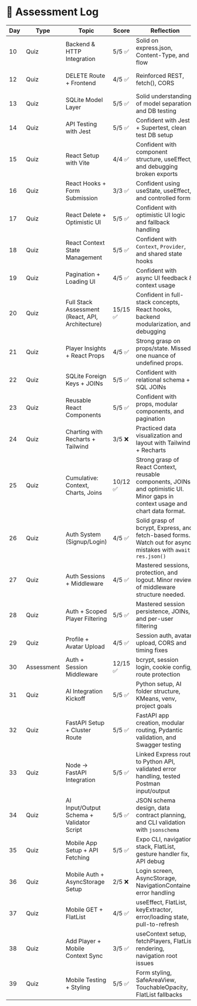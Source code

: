 # 🧠 Assessment Log

| Day | Type       | Topic                                            | Score    | Reflection                                                                                                                       | Link                                            | Date         |
| --- | ---------- | ------------------------------------------------ | -------- | -------------------------------------------------------------------------------------------------------------------------------- | ----------------------------------------------- | ------------ |
| 10  | Quiz       | Backend & HTTP Integration                       | 5/5 ✅   | Solid on express.json, Content-Type, and flow                                                                                    | [Day 10 Quiz](quizzes/day10-quiz.md)            | May 14, 2025 |
| 12  | Quiz       | DELETE Route + Frontend                          | 4/5 ✅   | Reinforced REST, fetch(), CORS                                                                                                   | [Day 12 Quiz](quizzes/day12-quiz.md)            | May 16, 2025 |
| 13  | Quiz       | SQLite Model Layer                               | 5/5 ✅   | Solid understanding of model separation and DB testing                                                                           | [Day 13 Quiz](quizzes/day13-quiz.md)            | May 16, 2025 |
| 14  | Quiz       | API Testing with Jest                            | 5/5 ✅   | Confident with Jest + Supertest, clean test DB setup                                                                             | [Day 14 Quiz](quizzes/day14-quiz.md)            | May 17, 2025 |
| 15  | Quiz       | React Setup with Vite                            | 4/4 ✅   | Confident with component structure, useEffect, and debugging broken exports                                                      | [Day 15 Quiz](quizzes/day15-quiz.md)            | May 17, 2025 |
| 16  | Quiz       | React Hooks + Form Submission                    | 3/3 ✅   | Confident using useState, useEffect, and controlled forms                                                                        | [Day 16 Quiz](quizzes/day16-quiz.md)            | May 18, 2025 |
| 17  | Quiz       | React Delete + Optimistic UI                     | 5/5 ✅   | Confident with optimistic UI logic and fallback handling                                                                         | [Day 17 Quiz](quizzes/day17-quiz.md)            | May 18, 2025 |
| 18  | Quiz       | React Context State Management                   | 5/5 ✅   | Confident with `Context`, `Provider`, and shared state hooks                                                                     | [Day 18 Quiz](quizzes/day18-quiz.md)            | May 18, 2025 |
| 19  | Quiz       | Pagination + Loading UI                          | 4/5 ✅   | Confident with async UI feedback & context usage                                                                                 | [Day 19 Quiz](quizzes/day19-quiz.md)            | May 19, 2025 |
| 20  | Quiz       | Full Stack Assessment (React, API, Architecture) | 15/15 ✅ | Confident in full-stack concepts, React hooks, backend modularization, and debugging                                             | [Day 20 Quiz](quizzes/day20-quiz.md)            | May 19, 2025 |
| 21  | Quiz       | Player Insights + React Props                    | 4/5 ✅   | Strong grasp on props/state. Missed one nuance of undefined props.                                                               | [Day 21 Quiz](quizzes/day21-quiz.md)            | May 20, 2025 |
| 22  | Quiz       | SQLite Foreign Keys + JOINs                      | 5/5 ✅   | Confident with relational schema + SQL JOINs                                                                                     | [Day 22 Quiz](quizzes/day22-quiz.md)            | May 20, 2025 |
| 23  | Quiz       | Reusable React Components                        | 5/5 ✅   | Confident with props, modular components, and pagination                                                                         | [Day 23 Quiz](quizzes/day23-quiz.md)            | May 20, 2025 |
| 24  | Quiz       | Charting with Recharts + Tailwind                | 3/5 ❌   | Practiced data visualization and layout with Tailwind + Recharts                                                                 | [Day 24 Quiz](quizzes/day24-quiz.md)            | May 21, 2025 |
| 25  | Quiz       | Cumulative: Context, Charts, Joins               | 10/12 ✅ | Strong grasp of React Context, reusable components, JOINs, and optimistic UI. Minor gaps in context usage and chart data format. | [Day 25 Quiz](quizzes/day25-quiz.md)            | May 21, 2025 |
| 26  | Quiz       | Auth System (Signup/Login)                       | 4/5 ✅   | Solid grasp of bcrypt, Express, and fetch-based forms. Watch out for async mistakes with `await res.json()`                      | [Day 26 Quiz](quizzes/day26-quiz.md)            | May 21, 2025 |
| 27  | Quiz       | Auth Sessions + Middleware                       | 4/5 ✅   | Mastered sessions, protection, and logout. Minor review of middleware structure needed.                                          | [Day 27 Quiz](quizzes/day27-quiz.md)            | May 21, 2025 |
| 28  | Quiz       | Auth + Scoped Player Filtering                   | 5/5 ✅   | Mastered session persistence, JOINs, and per-user filtering                                                                      | [Day 28 Quiz](quizzes/day28-quiz.md)            | May 22, 2025 |
| 29  | Quiz       | Profile + Avatar Upload                          | 4/5 ✅   | Session auth, avatar upload, CORS and timing fixes                                                                               | [Day 29 Quiz](quizzes/day29-quiz.md)            | May 24, 2025 |
| 30  | Assessment | Auth + Session Middleware                        | 12/15 ✅ | bcrypt, session login, cookie config, route protection                                                                           | [Day 30 Quiz](quizzes/day30-auth-assessment.md) | May 24, 2025 |
| 31  | Quiz       | AI Integration Kickoff                           | 5/5 ✅   | Python setup, AI folder structure, KMeans, venv, project goals                                                                   | [Day 31 Quiz](quizzes/day31-quiz.md)            | May 25, 2025 |
| 32  | Quiz       | FastAPI Setup + Cluster Route                    | 5/5 ✅   | FastAPI app creation, modular routing, Pydantic validation, and Swagger testing                                                  | [Day 32 Quiz](quizzes/day32-quiz.md)            | May 25, 2025 |
| 33  | Quiz       | Node → FastAPI Integration                       | 5/5 ✅   | Linked Express route to Python API, validated error handling, tested Postman input/output                                        | [Day 33 Quiz](quizzes/day33-quiz.md)            | May 26, 2025 |
| 34  | Quiz       | AI Input/Output Schema + Validator Script        | 5/5 ✅   | JSON schema design, data contract planning, and CLI validation with `jsonschema`                                                 | [Day 34 Quiz](quizzes/day34-quiz.md)            | May 27, 2025 |
| 35  | Quiz       | Mobile App Setup + API Fetching                  | 5/5 ✅   | Expo CLI, navigation stack, FlatList, gesture handler fix, API debug                                                             | [Day 35 Quiz](quizzes/day35-quiz.md)            | May 28, 2025 |
| 36  | Quiz       | Mobile Auth + AsyncStorage Setup                 | 2/5 ❌   | Login screen, AsyncStorage, NavigationContainer, error handling                                                                  | [Day 36 Quiz](quizzes/day36-quiz.md)            | May 28, 2025 |
| 37  | Quiz       | Mobile GET + FlatList                            | 4/5 ✅   | useEffect, FlatList, keyExtractor, error/loading state, pull-to-refresh                                                          | [Day 37 Quiz](quizzes/day37-quiz.md)            | May 29, 2025 |
| 38  | Quiz       | Add Player + Mobile Context Sync                 | 3/5 ✅   | useContext setup, fetchPlayers, FlatList rendering, navigation root issues                                                       | [Day 38 Quiz](quizzes/day38-quiz.md)            | May 30, 2025 |
| 39  | Quiz       | Mobile Testing + Styling                         | 5/5 ✅   | Form styling, SafeAreaView, TouchableOpacity, FlatList fallbacks                                                                 | [Day 39 Quiz](quizzes/day39-quiz.md)            | May 30, 2025 |
